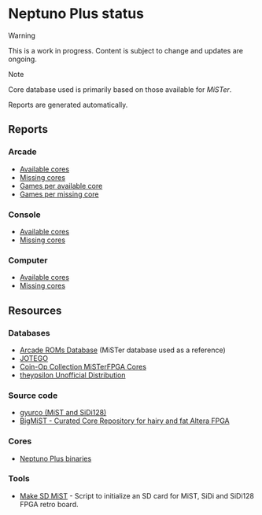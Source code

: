 # Neptuno Plus status

> [!WARNING]
> This is a work in progress. Content is subject to change and updates are ongoing.

> [!NOTE]
> Core database used is primarily based on those available for *MiSTer*.
>
> Reports are generated automatically.

## Reports

### Arcade

- [Available cores](./arcade/cores-available.md)
- [Missing cores](./arcade/cores-missing.md)
- [Games per available core](./arcade/games-available.md)
- [Games per missing core](./arcade/games-missing.md)

### Console

- [Available cores](./arcade/available-cores.md)
- [Missing cores](./arcade/missing-cores.md)

### Computer

- [Available cores](./arcade/available-cores.md)
- [Missing cores](./arcade/missing-cores.md)

## Resources

### Databases

- [Arcade ROMs Database](https://github.com/zakk4223/ArcadeROMsDB_MiSTer) (MiSTer database used as a reference)
- [JOTEGO](https://github.com/jotego/jtcores_mister)
- [Coin-Op Collection MiSTerFPGA Cores](https://github.com/Coin-OpCollection/Distribution-MiSTerFPGA)
- [theypsilon Unofficial Distribution](https://github.com/theypsilon/Unofficial_Distribution_MiSTer)

### Source code

- [gyurco (MiST and SiDi128)](https://github.com/gyurco/Mist_FPGA)
- [BigMiST - Curated Core Repository for hairy and fat Altera FPGA](https://github.com/BigMist)

### Cores

- [Neptuno Plus binaries](https://github.com/neptunoplus/Binaries)

### Tools

- [Make SD MiST](https://github.com/gcopoix/makeSD_mist) - Script to initialize an SD card for MiST, SiDi and SiDi128 FPGA retro board.
